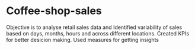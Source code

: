 # Coffee-shop-sales
Objective is to analyse retail sales data and
Identified variability of sales based on  days, months, hours and across different locations.
Created KPIs for better desicion making.
Used measures for getting insights
